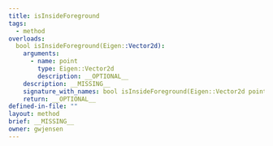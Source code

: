 ```yaml
---
title: isInsideForeground
tags:
  - method
overloads:
  bool isInsideForeground(Eigen::Vector2d):
    arguments:
      - name: point
        type: Eigen::Vector2d
        description: __OPTIONAL__
    description: __MISSING__
    signature_with_names: bool isInsideForeground(Eigen::Vector2d point)
    return: __OPTIONAL__
defined-in-file: ""
layout: method
brief: __MISSING__
owner: gwjensen
---
```

